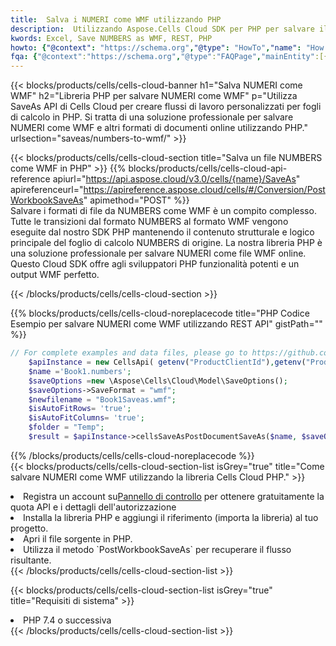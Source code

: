```yaml
---
title:  Salva i NUMERI come WMF utilizzando PHP
description:  Utilizzando Aspose.Cells Cloud SDK per PHP per salvare il file in formato NUMBERS come file in formato WMF.
kwords: Excel, Save NUMBERS as WMF, REST, PHP
howto: {"@context": "https://schema.org","@type": "HowTo","name": "How to save NUMBERS as WMF using the Cells Cloud PHP library.","description": "How to save NUMBERS as WMF using the Cells Cloud PHP library.","image": {"@type": "ImageObject"},"url": "/php/saveas/numbers-to-wmf/","step": [{ "@type": "HowToStep","name": "How to save NUMBERS as WMF using the Cells Cloud PHP library. step 1", "image": {"@type": "ImageObject",},"url": "/php/saveas/numbers-to-wmf/","text": "Register an account at <a href='https://dashboard.aspose.cloud/'>Dashboard</a> to get free API quota & authorization details",},{ "@type": "HowToStep","name": "How to save NUMBERS as WMF using the Cells Cloud PHP library. step 1", "image": {"@type": "ImageObject",},"url": "/php/saveas/numbers-to-wmf/","text": "Install PHP library and add the reference (import the library) to your project.",},{ "@type": "HowToStep","name": "How to save NUMBERS as WMF using the Cells Cloud PHP library. step 1", "image": {"@type": "ImageObject",},"url": "/php/saveas/numbers-to-wmf/","text": "Open the source file in PHP.",},{ "@type": "HowToStep","name": "How to save NUMBERS as WMF using the Cells Cloud PHP library. step 1", "image": {"@type": "ImageObject",},"url": "/php/saveas/numbers-to-wmf/","text": "Use the `PostWorkbookSaveAs` method to retrieve the resulting stream.",}, ],"supply": {"@type": "HowToSupply","name": "document"},"tool": [{"@type": "HowToTool","name": "phpstorm, Visual Studio Code, Eclipse"},{"@type": "HowToTool","name": "Aspose Cells"}],"totalTime": "PT6M"}
fqa: {"@context":"https://schema.org","@type":"FAQPage","mainEntity":[{"@type":"Question","name":"Why save file as other formats file in C# using REST API?","acceptedAnswer":{"@type":"Answer","text":"Documents are encoded in many ways, and some files may be incompatible with the software you use. To open and read such files, just save them as appropriate file formats.<br/><ol><li>Install .NET SDK and add the reference (import the library) to your project.</li><li>Open the source file in C# using REST API.</li><li>Call the PostWorkbookSaveAsRequest() method, passing an output filename with required extension.</li><li>Get the result of save as a separate file.</li></ol>"}},{"@type":"Question","name":"What file formats can I save as with your C# library?","acceptedAnswer":{"@type":"Answer","text":"We support a variety of file formats for conversion using .NET library, including XLSX, Excel, xls , PDF, CSV, HTML, Markdown, XML, PNG, JPG, TIFF, Json, TXT and many more."}},{"@type":"Question","name":"What is the maximum allowed file size for conversion using this .NET library?","acceptedAnswer":{"@type":"Answer","text":"There are no file size limits for format conversions using .NET library."}}]}
---
```

{{< blocks/products/cells/cells-cloud-banner h1="Salva NUMERI come WMF" h2="Libreria PHP per salvare NUMERI come WMF" p="Utilizza SaveAs API di Cells Cloud per creare flussi di lavoro personalizzati per fogli di calcolo in PHP. Si tratta di una soluzione professionale per salvare NUMERI come WMF e altri formati di documenti online utilizzando PHP." urlsection="saveas/numbers-to-wmf/" >}}

{{< blocks/products/cells/cells-cloud-section title="Salva un file NUMBERS come WMF in PHP" >}}
{{% blocks/products/cells/cells-cloud-api-reference apiurl="https://api.aspose.cloud/v3.0/cells/{name}/SaveAs" apireferenceurl="https://apireference.aspose.cloud/cells/#/Conversion/PostWorkbookSaveAs" apimethod="POST" %}}
<br/>
Salvare i formati di file da NUMBERS come WMF è un compito complesso. Tutte le transizioni dal formato NUMBERS al formato WMF vengono eseguite dal nostro SDK PHP mantenendo il contenuto strutturale e logico principale del foglio di calcolo NUMBERS di origine. La nostra libreria PHP è una soluzione professionale per salvare NUMERI come file WMF online. Questo Cloud SDK offre agli sviluppatori PHP funzionalità potenti e un output WMF perfetto.

{{< /blocks/products/cells/cells-cloud-section >}}

{{% blocks/products/cells/cells-cloud-noreplacecode title="PHP Codice Esempio per salvare NUMERI come WMF utilizzando REST API" gistPath="" %}}
  
```php
// For complete examples and data files, please go to https://github.com/aspose-cells-cloud/aspose-cells-cloud-php/
    $apiInstance = new CellsApi( getenv("ProductClientId"),getenv("ProductClientSecret") );
    $name ='Book1.numbers';
    $saveOptions =new \Aspose\Cells\Cloud\Model\SaveOptions();
    $saveOptions->SaveFormat = "wmf";
    $newfilename = "Book1Saveas.wmf";
    $isAutoFitRows= 'true';
    $isAutoFitColumns= 'true';
    $folder = "Temp";
    $result = $apiInstance->cellsSaveAsPostDocumentSaveAs($name, $saveOptions, $newfilename,$isAutoFitRows, $isAutoFitColumns, $folder);
```
  
{{% /blocks/products/cells/cells-cloud-noreplacecode %}}
<br/>
{{< blocks/products/cells/cells-cloud-section-list isGrey="true" title="Come salvare NUMERI come WMF utilizzando la libreria Cells Cloud PHP." >}}
<li> Registra un account su<a href="https://dashboard.aspose.cloud/">Pannello di controllo</a> per ottenere gratuitamente la quota API e i dettagli dell'autorizzazione</li>
<li>Installa la libreria PHP e aggiungi il riferimento (importa la libreria) al tuo progetto.</li>
<li>Apri il file sorgente in PHP.</li>
<li>Utilizza il metodo `PostWorkbookSaveAs` per recuperare il flusso risultante.</li>
{{< /blocks/products/cells/cells-cloud-section-list >}}

{{< blocks/products/cells/cells-cloud-section-list isGrey="true" title="Requisiti di sistema" >}}
<li>PHP 7.4 o successiva</li>
{{< /blocks/products/cells/cells-cloud-section-list >}}

